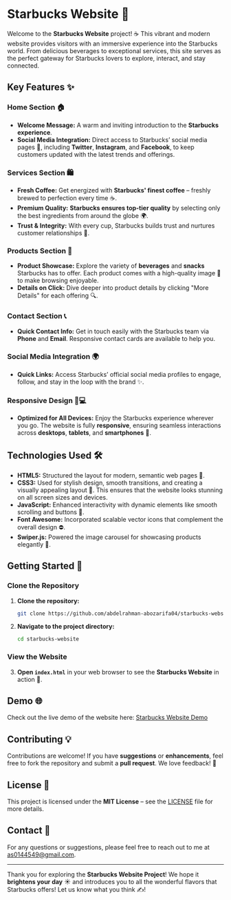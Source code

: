 

# Starbucks Website 🌟

Welcome to the **Starbucks Website** project! ☕ This vibrant and modern website provides visitors with an immersive experience into the Starbucks world. From delicious beverages to exceptional services, this site serves as the perfect gateway for Starbucks lovers to explore, interact, and stay connected.

## Key Features ✨

### Home Section 🏠

- **Welcome Message:** A warm and inviting introduction to the **Starbucks experience**.
- **Social Media Integration:** Direct access to Starbucks’ social media pages 📱, including **Twitter**, **Instagram**, and **Facebook**, to keep customers updated with the latest trends and offerings. 

### Services Section 🛍️

- **Fresh Coffee:** Get energized with **Starbucks' finest coffee** – freshly brewed to perfection every time ☕.
- **Premium Quality:** **Starbucks ensures top-tier quality** by selecting only the best ingredients from around the globe 🌍.
- **Trust & Integrity:** With every cup, Starbucks builds trust and nurtures customer relationships 🤝.

### Products Section 🍰

- **Product Showcase:** Explore the variety of **beverages** and **snacks** Starbucks has to offer. Each product comes with a high-quality image 📸 to make browsing enjoyable.
- **Details on Click:** Dive deeper into product details by clicking "More Details" for each offering 🔍.

### Contact Section 📞

- **Quick Contact Info:** Get in touch easily with the Starbucks team via **Phone** and **Email**. Responsive contact cards are available to help you.

### Social Media Integration 🌍

- **Quick Links:** Access Starbucks’ official social media profiles to engage, follow, and stay in the loop with the brand ✨.

### Responsive Design 📱💻

- **Optimized for All Devices:** Enjoy the Starbucks experience wherever you go. The website is fully **responsive**, ensuring seamless interactions across **desktops**, **tablets**, and **smartphones** 📱.

## Technologies Used 🛠️

- **HTML5:** Structured the layout for modern, semantic web pages 📑.
- **CSS3:** Used for stylish design, smooth transitions, and creating a visually appealing layout 🎨. This ensures that the website looks stunning on all screen sizes and devices.  
- **JavaScript:** Enhanced interactivity with dynamic elements like smooth scrolling and buttons 🎉.
- **Font Awesome:** Incorporated scalable vector icons that complement the overall design ⛔️.
- **Swiper.js:** Powered the image carousel for showcasing products elegantly 🎠.

## Getting Started 🚀

### Clone the Repository

1. **Clone the repository:**

    ```sh
    git clone https://github.com/abdelrahman-abozarifa04/starbucks-website.git
    ```

2. **Navigate to the project directory:**

    ```sh
    cd starbucks-website
    ```

### View the Website

3. **Open `index.html`** in your web browser to see the **Starbucks Website** in action 🎨.

## Demo 🌐

Check out the live demo of the website here: [Starbucks Website Demo](https://v3iubnwjkrax03k2khez6q.on.drv.tw/Dentist_Website/)

## Contributing 💡

Contributions are welcome! If you have **suggestions** or **enhancements**, feel free to fork the repository and submit a **pull request**. We love feedback! 💬

## License 📝

This project is licensed under the **MIT License** – see the [LICENSE](LICENSE) file for more details.

## Contact 📧

For any questions or suggestions, please feel free to reach out to me at [as0144549@gmail.com](mailto:as0144549@gmail.com).

---

Thank you for exploring the **Starbucks Website Project**! We hope it **brightens your day** ☀️ and introduces you to all the wonderful flavors that Starbucks offers! Let us know what you think ✍️!

